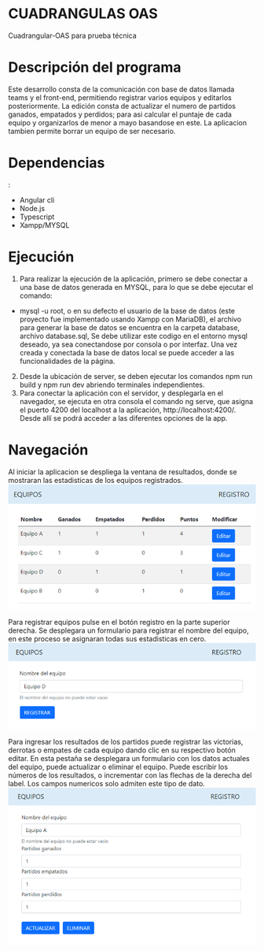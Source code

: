 # CUADRANGULAS OAS
Cuadrangular-OAS para prueba técnica
# Descripción del programa 

Este desarrollo consta de la comunicación con base de datos llamada teams y el front-end, permitiendo registrar varios equipos y editarlos posteriormente. La edición consta de actualizar el numero de partidos ganados, empatados y perdidos; para asi calcular el puntaje de cada equipo y organizarlos de menor a mayo basandose en este. La aplicacion tambien permite borrar un equipo de ser necesario.

# Dependencias
: 
  - Angular cli
  - Node.js
  - Typescript
  - Xampp/MYSQL

# Ejecución

1. Para realizar la ejecución de la aplicación, primero se debe conectar a una base de datos generada en MYSQL, para lo que se debe ejecutar el comando:
- mysql -u root, o en su defecto el usuario de la base de datos (este proyecto fue implementado usando Xampp con MariaDB), el archivo para generar la base de datos se encuentra en la carpeta database, archivo database.sql, Se debe utilizar este codigo en el entorno mysql deseado, ya sea conectandose por consola o por interfaz. Una vez creada y conectada la base de datos local se puede acceder a las funcionalidades de la página.
2. Desde la ubicación de server, se deben ejecutar los comandos npm run build y npm run dev abriendo terminales independientes.
3. Para conectar la aplicación con el servidor, y desplegarla en el navegador, se ejecuta en otra consola el comando ng serve, que asigna el puerto 4200 del localhost a la aplicación, http://localhost:4200/. Desde allí se podrá acceder a las diferentes opciones de la app.


# Navegación
Al iniciar la aplicacion se despliega la ventana de resultados, donde se mostraran las estadisticas de los equipos registrados.
![alt text](https://github.com/nesg1212/Cuadrangular-OAS/blob/main/resultados.png)

Para registrar equipos pulse en el botón registro en la parte superior derecha. Se desplegara un formulario para registrar el nombre del equipo, en este proceso se asignaran todas sus estadisticas en cero.
![Ingreso](https://github.com/nesg1212/Cuadrangular-OAS/blob/main/Registro.png)

Para ingresar los resultados de los partidos puede registrar las victorias, derrotas o empates de cada equipo dando clic en su respectivo botón editar. En esta pestaña se desplegara un formulario con los datos actuales del equipo, puede actualizar o eliminar el equipo. Puede escribir los números de los resultados, o incrementar con las flechas de la derecha del label. Los campos numericos solo admiten este tipo de dato.
![alt text](https://github.com/nesg1212/Cuadrangular-OAS/blob/main/Editar.png)
